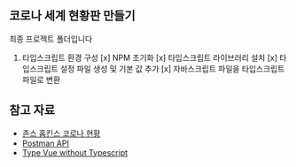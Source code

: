 ## 코로나 세계 현황판 만들기

최종 프로젝트 폴더입니다

1. 타입스크립트 환경 구성
   [x] NPM 초기화
   [x] 타입스크립트 라이브러리 설치
   [x] 타입스크립트 설정 파일 생성 및 기본 값 추가
   [x] 자바스크립트 파일을 타입스크립트 파일로 변환

## 참고 자료

- [존스 홉킨스 코로나 현황](https://www.arcgis.com/apps/opsdashboard/index.html#/bda7594740fd40299423467b48e9ecf6)
- [Postman API](https://documenter.getpostman.com/view/10808728/SzS8rjbc?version=latest#27454960-ea1c-4b91-a0b6-0468bb4e6712)
- [Type Vue without Typescript](https://blog.usejournal.com/type-vue-without-typescript-b2b49210f0b)
